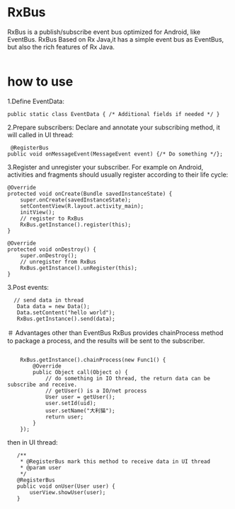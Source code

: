 # RxBus
RxBus is a publish/subscribe event bus optimized for Android, like EventBus.
RxBus Based on Rx Java,it has a simple event bus as EventBus, but also the rich features of Rx Java.

![]()

# how to use

1.Define EventData:

    public static class EventData { /* Additional fields if needed */ }


2.Prepare subscribers: Declare and annotate your subscribing method, it will called in UI thread:

     @RegisterBus
    public void onMessageEvent(MessageEvent event) {/* Do something */};

3.Register and unregister your subscriber. For example on Android, activities and fragments should usually register according to their life cycle:

    @Override
    protected void onCreate(Bundle savedInstanceState) {
        super.onCreate(savedInstanceState);
        setContentView(R.layout.activity_main);
        initView();
        // register to RxBus
        RxBus.getInstance().register(this);
    }

    @Override
    protected void onDestroy() {
        super.onDestroy();
        // unregister from RxBus
        RxBus.getInstance().unRegister(this);
    }
3.Post events:


      // send data in thread
       Data data = new Data();
       Data.setContent("hello world");
       RxBus.getInstance().send(data);


＃ Advantages other than EventBus
RxBus provides chainProcess method to package a process, and the results will be sent to the subscriber.

![]()


        RxBus.getInstance().chainProcess(new Func1() {
            @Override
            public Object call(Object o) {
                // do something in IO thread, the return data can be subscribe and receive.
                // getUser() is a IO/net process
                User user = getUser();
                user.setId(uid);
                user.setName("大利猫");
                return user;
            }
        });


 then in UI thread:

       /**
        * @RegisterBus mark this method to receive data in UI thread
        * @param user
        */
       @RegisterBus
       public void onUser(User user) {
           userView.showUser(user);
       }

